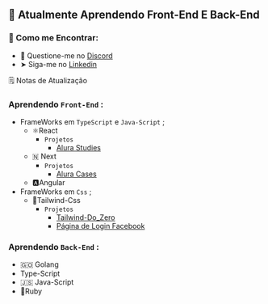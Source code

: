 ## 🧠 Atualmente Aprendendo Front-End E Back-End 

### 🙋 Como me Encontrar:

  - 🔌 Questione-me no [Discord]()
  -  ➤ Siga-me no [Linkedin](https://www.linkedin.com/in/melkizedelk-cavalcante-lima-9a977422b/)


🗒️ Notas de Atualização

### Aprendendo `Front-End` : 
  - FrameWorks em `TypeScript` e `Java-Script` ;
    - ⚛️React 
      - `Projetos`
        - [Alura Studies]()
    - 🇳 Next
      - `Projetos` 
        - [Alura Cases]()
    - 🅰️Angular
  - FrameWorks em `Css` ;
    - 💨Tailwind-Css
      - `Projetos` 
        - [Tailwind-Do_Zero](https://github.com/Melki-244/Tailwind-Do_Zero)
        - [Página de Login Facebook](https://github.com/Melki-244/Facebook-Login_Page_Tailwind)
### Aprendendo  `Back-End` : 
  - 🇬🇴  Golang 
  - Type-Script
  - 🇯🇸  Java-Script
  - 💎Ruby
